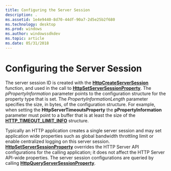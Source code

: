 ```yaml
---
title: Configuring the Server Session
description: .
ms.assetid: 1e4e9440-8d70-44df-90a7-2d5e25b2f680
ms.technology: desktop
ms.prod: windows
ms.author: windowssdkdev
ms.topic: article
ms.date: 05/31/2018
---
```


# Configuring the Server Session

The server session ID is created with the [**HttpCreateServerSession**](httpcreateserversession.md) function, and used in the call to [**HttpSetServerSessionProperty**](httpsetserversessionproperty.md). The *pPropertyInformation* parameter points to the configuration structure for the property type that is set. The *PropertyInformationLength* parameter specifies the size, in bytes, of the configuration structure. For example, when setting the **HttpServerTimeoutsProperty** the **pPropertyInformation** parameter must point to a buffer that is at least the size of the [**HTTP\_TIMEOUT\_LIMIT\_INFO**](http-timeout-limit-info.md) structure.

Typically an HTTP application creates a single server session and may set application wide properties such as global bandwidth throttling limit or enable centralized logging on this server session. [**HttpSetServerSessionProperty**](httpsetserversessionproperty.md) overrides the HTTP Server API configurations for the calling application; it does not affect the HTTP Server API-wide properties. The server session configurations are queried by calling [**HttpQueryServerSessionProperty**](httpqueryserversessionproperty.md).

 

 




